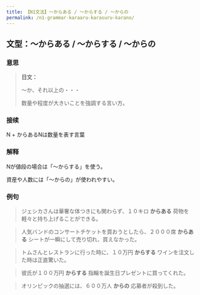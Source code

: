 ```yaml
---
title: 【N1文法】〜からある / 〜からする / 〜からの
permalink: /n1-grammar-karaaru-karasuru-karano/
---
```


## 文型：〜からある / 〜からする / 〜からの

### 意思

> **日文：**
> 
> 〜か、それ以上の・・・
> 
> 数量や程度が大きいことを強調する言い方。


### 接续

N + からあるNは数量を表す言葉

### 解释

Nが値段の場合は「〜からする」を使う。

資産や人数には「〜からの」が使われやすい。

### 例句

> ジェシカさんは華奢な体つきにも関わらず、１０キロ **からある** 荷物を軽々と持ち上げることができる。

> 人気バンドのコンサートチケットを買おうとしたら、２０００席 **からある** シートが一瞬にして売り切れ、買えなかった。

> トムさんとレストランに行った時に、１０万円 **からする** ワインを注文した時は正直驚いた。

> 彼氏が１００万円 **からする** 指輪を誕生日プレゼントに買ってくれた。

> オリンピックの抽選には、６００万人 **からの** 応募者が殺到した。

